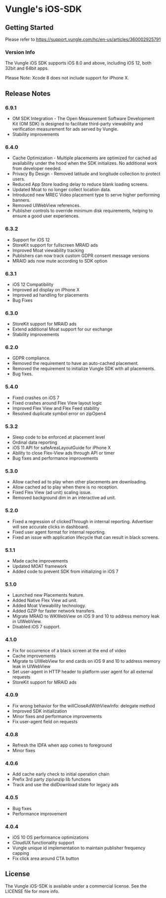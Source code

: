 
# Vungle's iOS-SDK

## Getting Started
Please refer to https://support.vungle.com/hc/en-us/articles/360002925791


### Version Info
The Vungle iOS SDK supports iOS 8.0 and above, including iOS 12, both 32bit and 64bit apps.  

Please Note: Xcode 8 does not include support for iPhone X.

## Release Notes

### 6.9.1
* OM SDK Integration - The Open Measurement Software Development Kit (OM SDK) is designed to facilitate third-party viewability and verification measurement for ads served by Vungle.
* Stability improvements

### 6.4.0
* Cache Optimization - Multiple placements are optimized for cached ad availability under the hood when the SDK initializes.  No additional work from developer needed.
* Privacy By Design - Removed latitude and longitude collection to protect users.
* Reduced App Store loading delay to reduce blank loading screens.
* Updated Moat to no longer collect location data.
* Introduced new MREC Video placement type to serve higher performing banners.
* Removed UIWebView references.
* Publisher controls to override minimum disk requirements, helping to ensure a good user experiences.


### 6.3.2
* Support for iOS 12
* StoreKit support for fullscreen MRAID ads
* Improved Moat viewability tracking
* Publishers can now track custom GDPR consent message versions
* MRAID ads now mute according to SDK option

### 6.3.1
* iOS 12 Compatibility
* Improved ad display on iPhone X
* Improved ad handling for placements
* Bug Fixes

### 6.3.0
* StoreKit support for MRAID ads
* Extend additional Moat support for our exchange
* Stability improvements

### 6.2.0
* GDPR compliance.
* Removed the requirement to have an auto-cached placement.
* Removed the requirement to initialize Vungle SDK with all placements.
* Bug fixes.

### 5.4.0
* Fixed crashes on iOS 7
* Fixed crashes around Flex View layout logic
* Improved Flex View and Flex Feed stability
* Resolved duplicate symbol error on zipOpen4

### 5.3.2
* Sleep code to be enforced at placement level
* Ordinal data reporting
* iOS 11 API for safeAreaLayoutGuide for iPhone X
* Ability to close Flex-View ads through API or timer
* Bug fixes and performance improvements

### 5.3.0
* Allow cached ad to play when other placements are downloading.
* Allow cached ad to play when there is no reception.
* Fixed Flex View (ad unit) scaling issue.
* Removed background dim in an interactive ad unit.

### 5.2.0
* Fixed a regression of clickedThrough in internal reporting. Advertiser will see accurate clicks in dashboard.
* Fixed user agent format for internal reporting.
* Fixed an issue with application lifecycle that can result in black screens.

### 5.1.1
* Made cache improvements
* Updated MOAT framework
* Added code to prevent SDK from initializing in iOS 7

### 5.1.0
* Launched new Placements feature.
* Added Native Flex View ad unit.
* Added Moat Viewability technology.
* Added GZIP for faster network transfers.
* Migrate MRAID to WKWebView on iOS 9 and 10 to address memory leak in UIWebView.
* Disabled iOS 7 support.

### 4.1.0
* Fix for occurrence of a black screen at the end of video
* Cache improvements
* Migrate to UIWebView for end cards on iOS 9 and 10 to address memory leak in UIWebView
* Set user-agent in HTTP header to platform user agent for all external requests
* StoreKit support for MRAID ads

### 4.0.9
* Fix wrong behavior for the willCloseAdWithViewInfo: delegate method
* Improved SDK initialization
* Minor fixes and performance improvements
* Fix user-agent field on requests

### 4.0.8
* Refresh the IDFA when app comes to foreground
* Minor fixes

### 4.0.6
* Add cache early check to initial operation chain
* Prefix 3rd party zip/unzip lib functions
* Track and use the didDownload state for legacy ads

### 4.0.5
* Bug fixes
* Performance improvement

### 4.0.4
* iOS 10 OS performance optimizations
* CloudUX functionality support
* Vungle unique id implementation to maintain publisher frequency capping
* Fix click area around CTA button


## License
The Vungle iOS-SDK is available under a commercial license. See the LICENSE file for more info.

